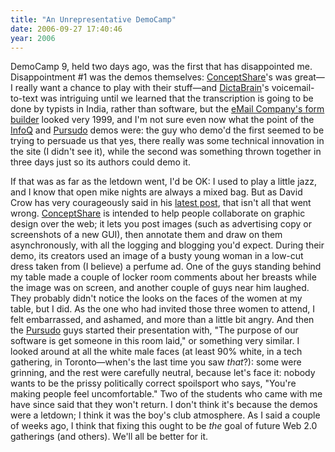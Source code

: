 ```yaml
---
title: "An Unrepresentative DemoCamp"
date: 2006-09-27 17:40:46
year: 2006
---
```

DemoCamp 9, held two days ago, was the first that has disappointed me.  Disappointment #1 was the demos themselves: <a href="http://conceptshare.com/">ConceptShare</a>'s was great—I really want a chance to play with their stuff—and <a href="http://dictabrain.com/">DictaBrain</a>'s voicemail-to-text was intriguing until we learned that the transcription is going to be done by typists in India, rather than software, but the <a href="http://www.theemailcompany.com/formulate.html">eMail Company's form builder</a> looked very 1999, and I'm not sure even now what the point of the <a href="http://www.infoq.com">InfoQ</a> and <a href="http://pursudo.com/">Pursudo</a> demos were: the guy who demo'd the first seemed to be trying to persuade us that yes, there really was some technical innovation in the site (I didn't see it), while the second was something thrown together in three days just so its authors could demo it.

If that was as far as the letdown went, I'd be OK: I used to play a little jazz, and I know that open mike nights are always a mixed bag.  But as David Crow has very courageously said in his <a href="http://davidcrow.ca/article/1263/an-open-apology">latest post</a>, that isn't all that went wrong.  <a href="http://www.conceptshare.com">ConceptShare</a> is intended to help people collaborate on graphic design over the web; it lets you post images (such as advertising copy or screenshots of a new GUI), then annotate them and draw on them asynchronously, with all the logging and blogging you'd expect.  During their demo, its creators used an image of a busty young woman in a low-cut dress taken from (I believe) a perfume ad.  One of the guys standing behind my table made a couple of locker room comments about her breasts while the image was on screen, and another couple of guys near him laughed.  They probably didn't notice the looks on the faces of the women at my table, but I did.  As the one who had invited those three women to attend, I felt embarrassed, and ashamed, and more than a little bit angry.
And then the <a href="http://pursudo.com">Pursudo</a> guys started their presentation with, "The purpose of our software is get someone in this room laid," or something very similar.  I looked around at all the white male faces (at least 90% white, in a tech gathering, in Toronto—when's the last time you saw <em>that</em>?): some were grinning, and the rest were carefully neutral, because let's face it: nobody wants to be the prissy politically correct spoilsport who says, "You're making people feel uncomfortable."
Two of the students who came with me have since said that they won't return.  I don't think it's because the demos were a letdown; I think it was the boy's club atmosphere.  As I said a couple of weeks ago, I think that fixing this ought to be <em>the</em> goal of future Web 2.0 gatherings (and others).  We'll all be better for it.
